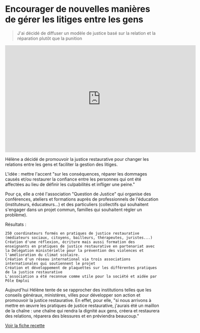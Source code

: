 # Encourager de nouvelles manières de gérer les litiges entre les gens

> J'ai décidé de diffuser un modèle de justice basé sur la relation et la réparation plutôt que la punition

<iframe src="https://player.vimeo.com/video/153212485" width="620" height="348" frameborder="0" webkitallowfullscreen mozallowfullscreen allowfullscreen></iframe>

Hélène a décidé de promouvoir la justice restaurative pour changer les relations entre les gens et faciliter la gestion des litiges.

L'idée : mettre l'accent "sur les conséquences, réparer les dommages causés et/ou restaurer la confiance entre les personnes qui ont été affectées au lieu de définir les culpabilités et infliger une peine."

Pour ça, elle a créé l'association "Question de Justice" qui organise des conférences, ateliers et formations auprès de professionnels de l'éducation (instituteurs, éducateurs...) et des particuliers (collectifs qui souhaitent s'engager dans un projet commun, familles qui souhaitent régler un problème).

Résultats :

    250 coordinateurs formés en pratiques de justice restaurative (médiateurs sociaux, citoyens, bailleurs, thérapeutes, juristes...)
    Création d'une réflexion, écriture mais aussi formation des enseignants en pratiques de justice restaurative en partenariat avec la Délégation ministérielle pour la prévention des violences et l'amélioration du climat scolaire.
    Création d'un réseau international via trois associations internationales qui soutiennent le projet
    Création et développement de plaquettes sur les différentes pratiques de la justice restaurative
    L'association a été reconnue comme utile pour la société et aidée par Pôle Emploi

Aujourd'hui Hélène tente de se rapprocher des institutions telles que les conseils généraux, ministères, villes pour développer son action et promouvoir la justice restaurative. En effet, pour elle, "si nous arrivons à mettre en œuvre les pratiques de justice restaurative, j'aurais été un maillon de la chaîne : une chaîne qui rendra la dignité aux gens, créera et restaurera des relations, réparera des blessures et en préviendra beaucoup."

[Voir la fiche recette](http://www.onpassealacte.fr/recettes_coup_de_coeur_en_savoir_plus.php?r=87868653312)
